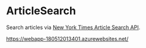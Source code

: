 # ArticleSearch
Search articles via [New York Times Article Search API](https://developer.nytimes.com/article_search_v2.json).

https://webapp-180512013401.azurewebsites.net/
